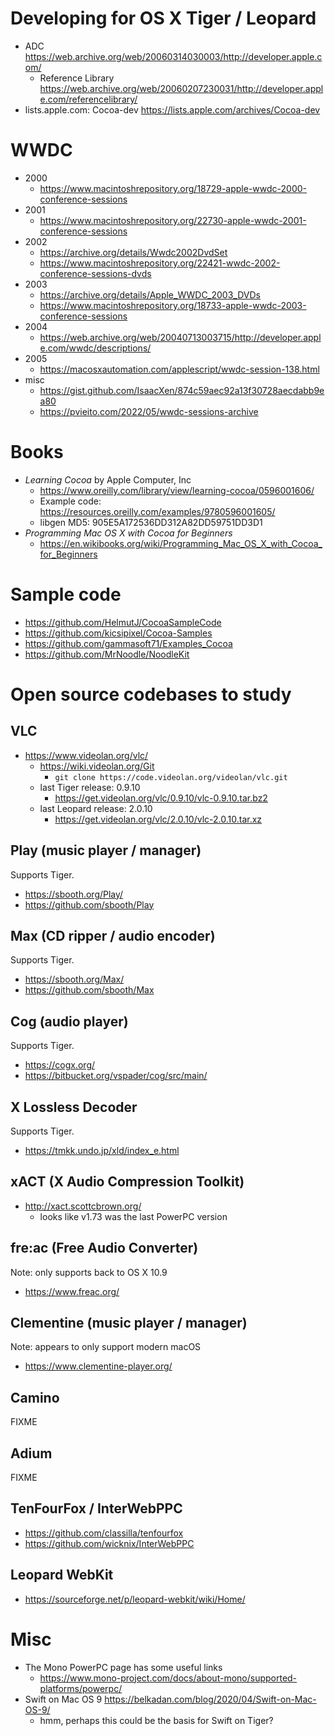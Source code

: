 # Developing for OS X Tiger / Leopard

- ADC https://web.archive.org/web/20060314030003/http://developer.apple.com/
  - Reference Library https://web.archive.org/web/20060207230031/http://developer.apple.com/referencelibrary/
- lists.apple.com: Cocoa-dev https://lists.apple.com/archives/Cocoa-dev


# WWDC

- 2000
  - https://www.macintoshrepository.org/18729-apple-wwdc-2000-conference-sessions
- 2001
  - https://www.macintoshrepository.org/22730-apple-wwdc-2001-conference-sessions
- 2002
  - https://archive.org/details/Wwdc2002DvdSet
  - https://www.macintoshrepository.org/22421-wwdc-2002-conference-sessions-dvds
- 2003
  - https://archive.org/details/Apple_WWDC_2003_DVDs
  - https://www.macintoshrepository.org/18733-apple-wwdc-2003-conference-sessions
- 2004
  - https://web.archive.org/web/20040713003715/http://developer.apple.com/wwdc/descriptions/
- 2005
  - https://macosxautomation.com/applescript/wwdc-session-138.html
- misc
  - https://gist.github.com/IsaacXen/874c59aec92a13f30728aecdabb9ea80
  - https://pvieito.com/2022/05/wwdc-sessions-archive


# Books

- _Learning Cocoa_ by Apple Computer, Inc
  - https://www.oreilly.com/library/view/learning-cocoa/0596001606/
  - Example code: https://resources.oreilly.com/examples/9780596001605/
  - libgen MD5: 905E5A172536DD312A82DD59751DD3D1
- _Programming Mac OS X with Cocoa for Beginners_
  - https://en.wikibooks.org/wiki/Programming_Mac_OS_X_with_Cocoa_for_Beginners


# Sample code

- https://github.com/HelmutJ/CocoaSampleCode
- https://github.com/kicsipixel/Cocoa-Samples
- https://github.com/gammasoft71/Examples_Cocoa
- https://github.com/MrNoodle/NoodleKit


# Open source codebases to study


## VLC

- https://www.videolan.org/vlc/
  - https://wiki.videolan.org/Git
    - `git clone https://code.videolan.org/videolan/vlc.git`
  - last Tiger release: 0.9.10
    - https://get.videolan.org/vlc/0.9.10/vlc-0.9.10.tar.bz2
  - last Leopard release: 2.0.10
    - https://get.videolan.org/vlc/2.0.10/vlc-2.0.10.tar.xz


## Play (music player / manager)

Supports Tiger.

- https://sbooth.org/Play/
- https://github.com/sbooth/Play


## Max (CD ripper / audio encoder)

Supports Tiger.

- https://sbooth.org/Max/
- https://github.com/sbooth/Max


## Cog (audio player)

Supports Tiger.

- https://cogx.org/
- https://bitbucket.org/vspader/cog/src/main/


## X Lossless Decoder

Supports Tiger.

- https://tmkk.undo.jp/xld/index_e.html


## xACT (X Audio Compression Toolkit)

- http://xact.scottcbrown.org/
  - looks like v1.73 was the last PowerPC version


## fre:ac (Free Audio Converter)

Note: only supports back to OS X 10.9

- https://www.freac.org/


## Clementine (music player / manager)

Note: appears to only support modern macOS

- https://www.clementine-player.org/


## Camino

FIXME


## Adium

FIXME


## TenFourFox / InterWebPPC

- https://github.com/classilla/tenfourfox
- https://github.com/wicknix/InterWebPPC


## Leopard WebKit

- https://sourceforge.net/p/leopard-webkit/wiki/Home/


# Misc

- The Mono PowerPC page has some useful links
  - https://www.mono-project.com/docs/about-mono/supported-platforms/powerpc/
- Swift on Mac OS 9 https://belkadan.com/blog/2020/04/Swift-on-Mac-OS-9/
  - hmm, perhaps this could be the basis for Swift on Tiger?

